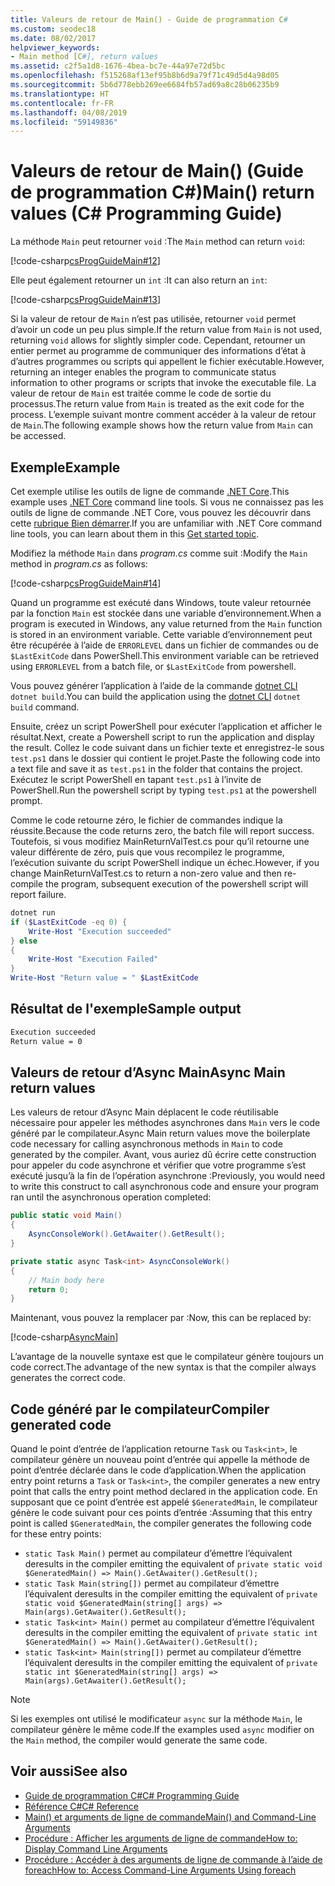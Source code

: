 ```yaml
---
title: Valeurs de retour de Main() - Guide de programmation C#
ms.custom: seodec18
ms.date: 08/02/2017
helpviewer_keywords:
- Main method [C#], return values
ms.assetid: c2f5a1d8-1676-4bea-bc7e-44a97e72d5bc
ms.openlocfilehash: f515268af13ef95b8b6d9a79f71c49d5d4a98d05
ms.sourcegitcommit: 5b6d778ebb269ee6684fb57ad69a8c28b06235b9
ms.translationtype: HT
ms.contentlocale: fr-FR
ms.lasthandoff: 04/08/2019
ms.locfileid: "59149836"
---
```

# <a name="main-return-values-c-programming-guide"></a><span data-ttu-id="be3bd-102">Valeurs de retour de Main() (Guide de programmation C#)</span><span class="sxs-lookup"><span data-stu-id="be3bd-102">Main() return values (C# Programming Guide)</span></span>

<span data-ttu-id="be3bd-103">La méthode `Main` peut retourner `void` :</span><span class="sxs-lookup"><span data-stu-id="be3bd-103">The `Main` method can return `void`:</span></span>

 [!code-csharp[csProgGuideMain#12](~/samples/snippets/csharp/VS_Snippets_VBCSharp/csProgGuideMain/CS/Class3.cs#12)]

<span data-ttu-id="be3bd-104">Elle peut également retourner un `int` :</span><span class="sxs-lookup"><span data-stu-id="be3bd-104">It can also return an `int`:</span></span>

 [!code-csharp[csProgGuideMain#13](~/samples/snippets/csharp/VS_Snippets_VBCSharp/csProgGuideMain/CS/Class3.cs#13)]

<span data-ttu-id="be3bd-105">Si la valeur de retour de `Main` n’est pas utilisée, retourner `void` permet d’avoir un code un peu plus simple.</span><span class="sxs-lookup"><span data-stu-id="be3bd-105">If the return value from `Main` is not used, returning `void` allows for slightly simpler code.</span></span> <span data-ttu-id="be3bd-106">Cependant, retourner un entier permet au programme de communiquer des informations d’état à d’autres programmes ou scripts qui appellent le fichier exécutable.</span><span class="sxs-lookup"><span data-stu-id="be3bd-106">However, returning an integer enables the program to communicate status information to other programs or scripts that invoke the executable file.</span></span> <span data-ttu-id="be3bd-107">La valeur de retour de `Main` est traitée comme le code de sortie du processus.</span><span class="sxs-lookup"><span data-stu-id="be3bd-107">The return value from `Main` is treated as the exit code for the process.</span></span> <span data-ttu-id="be3bd-108">L’exemple suivant montre comment accéder à la valeur de retour de `Main`.</span><span class="sxs-lookup"><span data-stu-id="be3bd-108">The following example shows how the return value from `Main` can be accessed.</span></span>

## <a name="example"></a><span data-ttu-id="be3bd-109">Exemple</span><span class="sxs-lookup"><span data-stu-id="be3bd-109">Example</span></span>

<span data-ttu-id="be3bd-110">Cet exemple utilise les outils de ligne de commande [.NET Core](../../../core/index.md).</span><span class="sxs-lookup"><span data-stu-id="be3bd-110">This example uses [.NET Core](../../../core/index.md) command line tools.</span></span> <span data-ttu-id="be3bd-111">Si vous ne connaissez pas les outils de ligne de commande .NET Core, vous pouvez les découvrir dans cette [rubrique Bien démarrer](../../../core/tutorials/using-with-xplat-cli.md).</span><span class="sxs-lookup"><span data-stu-id="be3bd-111">If you are unfamiliar with .NET Core command line tools, you can learn about them in this [Get started topic](../../../core/tutorials/using-with-xplat-cli.md).</span></span>

<span data-ttu-id="be3bd-112">Modifiez la méthode `Main` dans *program.cs* comme suit :</span><span class="sxs-lookup"><span data-stu-id="be3bd-112">Modify the `Main` method in *program.cs* as follows:</span></span>

 [!code-csharp[csProgGuideMain#14](~/samples/snippets/csharp/VS_Snippets_VBCSharp/csProgGuideMain/CS/Class3.cs#14)]

<span data-ttu-id="be3bd-113">Quand un programme est exécuté dans Windows, toute valeur retournée par la fonction `Main` est stockée dans une variable d’environnement.</span><span class="sxs-lookup"><span data-stu-id="be3bd-113">When a program is executed in Windows, any value returned from the `Main` function is stored in an environment variable.</span></span> <span data-ttu-id="be3bd-114">Cette variable d’environnement peut être récupérée à l’aide de `ERRORLEVEL` dans un fichier de commandes ou de `$LastExitCode` dans PowerShell.</span><span class="sxs-lookup"><span data-stu-id="be3bd-114">This environment variable can be retrieved using `ERRORLEVEL` from a batch file, or `$LastExitCode` from powershell.</span></span>

<span data-ttu-id="be3bd-115">Vous pouvez générer l’application à l’aide de la commande [dotnet CLI](../../../core/tools/dotnet.md) `dotnet build`.</span><span class="sxs-lookup"><span data-stu-id="be3bd-115">You can build the application using the [dotnet CLI](../../../core/tools/dotnet.md) `dotnet build` command.</span></span>

<span data-ttu-id="be3bd-116">Ensuite, créez un script PowerShell pour exécuter l’application et afficher le résultat.</span><span class="sxs-lookup"><span data-stu-id="be3bd-116">Next, create a Powershell script to run the application and display the result.</span></span> <span data-ttu-id="be3bd-117">Collez le code suivant dans un fichier texte et enregistrez-le sous `test.ps1` dans le dossier qui contient le projet.</span><span class="sxs-lookup"><span data-stu-id="be3bd-117">Paste the following code into a text file and save it as `test.ps1` in the folder that contains the project.</span></span> <span data-ttu-id="be3bd-118">Exécutez le script PowerShell en tapant `test.ps1` à l’invite de PowerShell.</span><span class="sxs-lookup"><span data-stu-id="be3bd-118">Run the powershell script by typing `test.ps1` at the powershell prompt.</span></span>

<span data-ttu-id="be3bd-119">Comme le code retourne zéro, le fichier de commandes indique la réussite.</span><span class="sxs-lookup"><span data-stu-id="be3bd-119">Because the code returns zero, the batch file will report success.</span></span> <span data-ttu-id="be3bd-120">Toutefois, si vous modifiez MainReturnValTest.cs pour qu’il retourne une valeur différente de zéro, puis que vous recompilez le programme, l’exécution suivante du script PowerShell indique un échec.</span><span class="sxs-lookup"><span data-stu-id="be3bd-120">However, if you change MainReturnValTest.cs to return a non-zero value and then re-compile the program, subsequent execution of the powershell script will report failure.</span></span>

```powershell
dotnet run
if ($LastExitCode -eq 0) {
    Write-Host "Execution succeeded"
} else
{
    Write-Host "Execution Failed"
}
Write-Host "Return value = " $LastExitCode
```

## <a name="sample-output"></a><span data-ttu-id="be3bd-121">Résultat de l'exemple</span><span class="sxs-lookup"><span data-stu-id="be3bd-121">Sample output</span></span>

```txt
Execution succeeded
Return value = 0
```

## <a name="async-main-return-values"></a><span data-ttu-id="be3bd-122">Valeurs de retour d’Async Main</span><span class="sxs-lookup"><span data-stu-id="be3bd-122">Async Main return values</span></span>

<span data-ttu-id="be3bd-123">Les valeurs de retour d’Async Main déplacent le code réutilisable nécessaire pour appeler les méthodes asynchrones dans `Main` vers le code généré par le compilateur.</span><span class="sxs-lookup"><span data-stu-id="be3bd-123">Async Main return values move the boilerplate code necessary for calling asynchronous methods in `Main` to code generated by the compiler.</span></span> <span data-ttu-id="be3bd-124">Avant, vous auriez dû écrire cette construction pour appeler du code asynchrone et vérifier que votre programme s’est exécuté jusqu’à la fin de l’opération asynchrone :</span><span class="sxs-lookup"><span data-stu-id="be3bd-124">Previously, you would need to write this construct to call asynchronous code and ensure your program ran until the asynchronous operation completed:</span></span>

```csharp
public static void Main()
{
    AsyncConsoleWork().GetAwaiter().GetResult();
}

private static async Task<int> AsyncConsoleWork()
{
    // Main body here
    return 0;
}
```

<span data-ttu-id="be3bd-125">Maintenant, vous pouvez la remplacer par :</span><span class="sxs-lookup"><span data-stu-id="be3bd-125">Now, this can be replaced by:</span></span>

[!code-csharp[AsyncMain](../../../../samples/snippets/csharp/main-arguments/program.cs#AsyncMain)]

<span data-ttu-id="be3bd-126">L’avantage de la nouvelle syntaxe est que le compilateur génère toujours un code correct.</span><span class="sxs-lookup"><span data-stu-id="be3bd-126">The advantage of the new syntax is that the compiler always generates the correct code.</span></span>

## <a name="compiler-generated-code"></a><span data-ttu-id="be3bd-127">Code généré par le compilateur</span><span class="sxs-lookup"><span data-stu-id="be3bd-127">Compiler generated code</span></span>

<span data-ttu-id="be3bd-128">Quand le point d’entrée de l’application retourne `Task` ou `Task<int>`, le compilateur génère un nouveau point d’entrée qui appelle la méthode de point d’entrée déclarée dans le code d’application.</span><span class="sxs-lookup"><span data-stu-id="be3bd-128">When the application entry point returns a `Task` or `Task<int>`, the compiler generates a new entry point that calls the entry point method declared in the application code.</span></span> <span data-ttu-id="be3bd-129">En supposant que ce point d’entrée est appelé `$GeneratedMain`, le compilateur génère le code suivant pour ces points d’entrée :</span><span class="sxs-lookup"><span data-stu-id="be3bd-129">Assuming that this entry point is called `$GeneratedMain`, the compiler generates the following code for these entry points:</span></span>

- `static Task Main()` <span data-ttu-id="be3bd-130">permet au compilateur d’émettre l’équivalent de</span><span class="sxs-lookup"><span data-stu-id="be3bd-130">results in the compiler emitting the equivalent of</span></span> `private static void $GeneratedMain() => Main().GetAwaiter().GetResult();`
- `static Task Main(string[])` <span data-ttu-id="be3bd-131">permet au compilateur d’émettre l’équivalent de</span><span class="sxs-lookup"><span data-stu-id="be3bd-131">results in the compiler emitting the equivalent of</span></span> `private static void $GeneratedMain(string[] args) => Main(args).GetAwaiter().GetResult();`
- `static Task<int> Main()` <span data-ttu-id="be3bd-132">permet au compilateur d’émettre l’équivalent de</span><span class="sxs-lookup"><span data-stu-id="be3bd-132">results in the compiler emitting the equivalent of</span></span> `private static int $GeneratedMain() => Main().GetAwaiter().GetResult();`
- `static Task<int> Main(string[])` <span data-ttu-id="be3bd-133">permet au compilateur d’émettre l’équivalent de</span><span class="sxs-lookup"><span data-stu-id="be3bd-133">results in the compiler emitting the equivalent of</span></span> `private static int $GeneratedMain(string[] args) => Main(args).GetAwaiter().GetResult();`

> [!NOTE]
><span data-ttu-id="be3bd-134">Si les exemples ont utilisé le modificateur `async` sur la méthode `Main`, le compilateur génère le même code.</span><span class="sxs-lookup"><span data-stu-id="be3bd-134">If the examples used `async` modifier on the `Main` method, the compiler would generate the same code.</span></span>

## <a name="see-also"></a><span data-ttu-id="be3bd-135">Voir aussi</span><span class="sxs-lookup"><span data-stu-id="be3bd-135">See also</span></span>

- [<span data-ttu-id="be3bd-136">Guide de programmation C#</span><span class="sxs-lookup"><span data-stu-id="be3bd-136">C# Programming Guide</span></span>](../../programming-guide/index.md)
- [<span data-ttu-id="be3bd-137">Référence C#</span><span class="sxs-lookup"><span data-stu-id="be3bd-137">C# Reference</span></span>](../index.md)
- [<span data-ttu-id="be3bd-138">Main() et arguments de ligne de commande</span><span class="sxs-lookup"><span data-stu-id="be3bd-138">Main() and Command-Line Arguments</span></span>](index.md)
- [<span data-ttu-id="be3bd-139">Procédure : Afficher les arguments de ligne de commande</span><span class="sxs-lookup"><span data-stu-id="be3bd-139">How to: Display Command Line Arguments</span></span>](../../programming-guide/main-and-command-args/how-to-display-command-line-arguments.md)
- [<span data-ttu-id="be3bd-140">Procédure : Accéder à des arguments de ligne de commande à l’aide de foreach</span><span class="sxs-lookup"><span data-stu-id="be3bd-140">How to: Access Command-Line Arguments Using foreach</span></span>](../../programming-guide/main-and-command-args/how-to-access-command-line-arguments-using-foreach.md)

